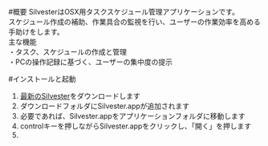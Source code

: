 #概要
SilvesterはOSX用タスクスケジュール管理アプリケーションです。  
スケジュール作成の補助、作業具合の監視を行い、ユーザーの作業効率を高める手助けをします。  
主な機能  
・タスク、スケジュールの作成と管理  
・PCの操作記録に基づく、ユーザーの集中度の提示  

#インストールと起動
1. [最新のSilvester](http://web.sfc.keio.ac.jp/~t13507rs/gp/Silvester.zip)をダウンロードします
2. ダウンロードフォルダにSilvester.appが追加されます
3. 必要であれば、Silvester.appをアプリケーションフォルダに移動します
4. controlキーを押しながらSilvester.appをクリックし、「開く」を押します
5. 
